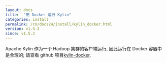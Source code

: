 ```yaml
---
layout: docs
title:  "用 Docker 运行 Kylin"
categories: install
permalink: /cn/docs24/install/kylin_docker.html
version: v1.5.3
since: v1.5.2
---
```


Apache Kylin 作为一个 Hadoop 集群的客户端运行, 因此运行在 Docker 容器中是合理的; 请查看 github 项目[kylin-docker](https://github.com/Kyligence/kylin-docker/).
